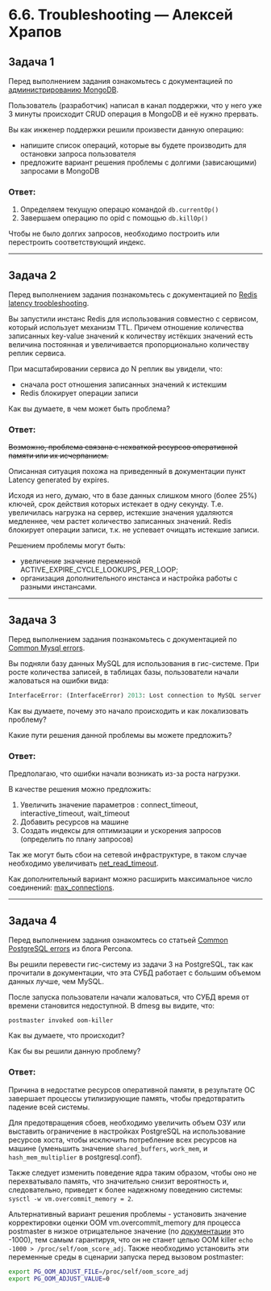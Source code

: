 # 6.6. Troubleshooting — Алексей Храпов

## Задача 1

Перед выполнением задания ознакомьтесь с документацией по [администрированию MongoDB](https://docs.mongodb.com/manual/administration/).

Пользователь (разработчик) написал в канал поддержки, что у него уже 3 минуты происходит CRUD операция в MongoDB и её 
нужно прервать. 

Вы как инженер поддержки решили произвести данную операцию:
- напишите список операций, которые вы будете производить для остановки запроса пользователя
- предложите вариант решения проблемы с долгими (зависающими) запросами в MongoDB

### Ответ:

1. Определяем текущую операцю командой `db.currentOp()`
2. Завершаем операцию по opid с помощью `db.killOp()`

Чтобы не было долгих запросов, необходимо построить или перестроить соответствующий индекс.

---

## Задача 2

Перед выполнением задания познакомьтесь с документацией по [Redis latency troobleshooting](https://redis.io/topics/latency).

Вы запустили инстанс Redis для использования совместно с сервисом, который использует механизм TTL. 
Причем отношение количества записанных key-value значений к количеству истёкших значений есть величина постоянная и
увеличивается пропорционально количеству реплик сервиса. 

При масштабировании сервиса до N реплик вы увидели, что:
- сначала рост отношения записанных значений к истекшим
- Redis блокирует операции записи

Как вы думаете, в чем может быть проблема?

### Ответ:

~~Возможно, проблема связана с нехваткой ресурсов оперативной памяти или их исчерпанием.~~

Описанная ситуация похожа на приведенный в документации пункт Latency generated by expires.

Исходя из него, думаю, что в базе данных слишком много (более 25%) ключей, срок действия которых истекает
в одну секунду. Т.е. увеличилась нагрузка на сервер, истекшие значения удаляются медленнее, 
чем растет количество записанных значений. Redis блокирует операции записи, т.к. не успевает
очищать истекшие записи.

Решением проблемы могут быть:
- увеличение значение переменной ACTIVE_EXPIRE_CYCLE_LOOKUPS_PER_LOOP;
- организация дополнительного инстанса и настройка работы с разными инстансами.

---
 
## Задача 3

Перед выполнением задания познакомьтесь с документацией по [Common Mysql errors](https://dev.mysql.com/doc/refman/8.0/en/common-errors.html).

Вы подняли базу данных MySQL для использования в гис-системе. При росте количества записей, в таблицах базы,
пользователи начали жаловаться на ошибки вида:
```python
InterfaceError: (InterfaceError) 2013: Lost connection to MySQL server during query u'SELECT..... '
```

Как вы думаете, почему это начало происходить и как локализовать проблему?

Какие пути решения данной проблемы вы можете предложить?

### Ответ:

Предполагаю, что ошибки начали возникать из-за роста нагрузки.

В качестве решения можно предложить:
1. Увеличить значение параметров : connect_timeout, interactive_timeout, wait_timeout
2. Добавить ресурсов на машине
3. Создать индексы для оптимизации и ускорения запросов (определить по плану запросов)

Так же могут быть сбои на сетевой инфраструктуре, в таком случае необходимо увеличивать [net_read_timeout](https://dev.mysql.com/doc/refman/5.7/en/error-lost-connection.html).

Как дополнительный вариант можно расширить максимальное число соединений: [max_connections](https://www.opennet.ru/docs/RUS/sql_error/chap10.html).

---

## Задача 4

Перед выполнением задания ознакомтесь со статьей [Common PostgreSQL errors](https://www.percona.com/blog/2020/06/05/10-common-postgresql-errors/) из блога Percona.

Вы решили перевести гис-систему из задачи 3 на PostgreSQL, так как прочитали в документации, что эта СУБД работает с 
большим объемом данных лучше, чем MySQL.

После запуска пользователи начали жаловаться, что СУБД время от времени становится недоступной. В dmesg вы видите, что:

`postmaster invoked oom-killer`

Как вы думаете, что происходит?

Как бы вы решили данную проблему?

### Ответ:

Причина в недостатке ресурсов оперативной памяти, в результате ОС завершает процессы 
утилизирующие память, чтобы предотвратить падение всей системы.

Для предотвращения сбоев, необходимо увеличить объем ОЗУ или выставить ограничение в 
настройках PostgreSQL на использование ресурсов хоста, чтобы исключить потребление всех ресурсов 
на машине (уменьшить значение `shared_buffers`, `work_mem`, и `hash_mem_multiplier` в postgresql.conf).

Также следует изменить поведение ядра таким образом, чтобы оно не перехватывало память, 
что значительно снизит вероятность и, следовательно, приведет к более надежному поведению 
системы: `sysctl -w vm.overcommit_memory = 2`.

Альтернативный вариант решения проблемы - установить значение корректировки оценки OOM
vm.overcommit_memory для процесса postmaster в низкое отрицательное значение (по [документации](https://www.postgresql.org/docs/current/kernel-resources.html#LINUX-MEMORY-OVERCOMMIT) это -1000), тем самым 
гарантируя, что он не станет целью OOM killer `echo -1000 > /proc/self/oom_score_adj`.
Также необходимо установить эти переменные среды в сценарии запуска перед вызовом postmaster:
```bash
export PG_OOM_ADJUST_FILE=/proc/self/oom_score_adj
export PG_OOM_ADJUST_VALUE=0
```

